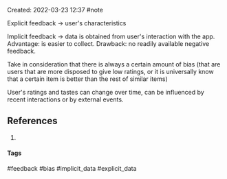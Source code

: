 Created: 2022-03-23 12:37
#note 

Explicit feedback -> user's characteristics

Implicit feedback -> data is obtained from user's interaction with the app. Advantage: is easier to collect. Drawback: no readily available negative feedback.

Take in consideration that there is always a certain amount of bias (that are users that are more disposed to give low ratings, or it is universally know that a certain item is better than the rest of similar items)

User's ratings and tastes can change over time, can be influenced by recent interactions or by external events.

## References
1. 


#### Tags
#feedback #bias #implicit_data #explicit_data